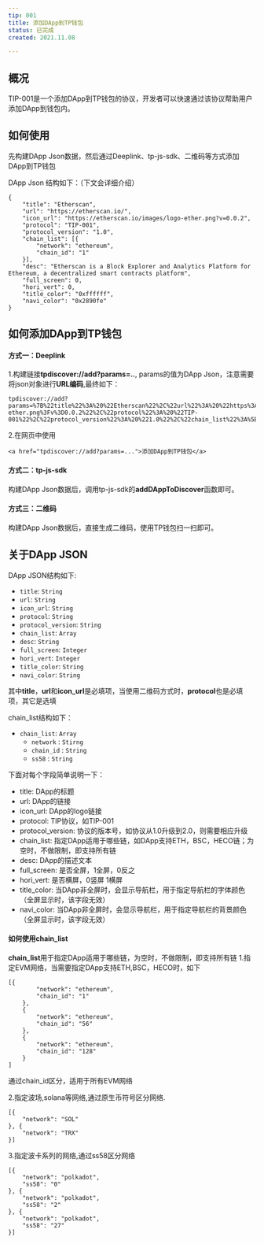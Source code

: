 ```yaml
---
tip: 001
title: 添加DApp到TP钱包
status: 已完成
created: 2021.11.08

---
```


## <a name='summary'></a>概况
TIP-001是一个添加DApp到TP钱包的协议，开发者可以快速通过该协议帮助用户添加DApp到钱包内。

## <a name='usage'></a>如何使用
先构建DApp Json数据，然后通过Deeplink、tp-js-sdk、二维码等方式添加DApp到TP钱包

DApp Json 结构如下：（下文会详细介绍）
```
{
	"title": "Etherscan",
	"url": "https://etherscan.io/",
	"icon_url": "https://etherscan.io/images/logo-ether.png?v=0.0.2",
	"protocol": "TIP-001",
	"protocol_version": "1.0",
	"chain_list": [{
		"network": "ethereum",
		"chain_id": "1"
	}],
	"desc": "Etherscan is a Block Explorer and Analytics Platform for Ethereum, a decentralized smart contracts platform",
	"full_screen": 0,
	"hori_vert": 0,
	"title_color": "0xffffff",
	"navi_color": "0x2890fe"
}
```

## <a name='add'></a>如何添加DApp到TP钱包

#### 方式一：Deeplink
1.构建链接**tpdiscover://add?params=..**, params的值为DApp Json，注意需要将json对象进行**URL编码**,最终如下：
```
tpdiscover://add?params=%7B%22title%22%3A%20%22Etherscan%22%2C%22url%22%3A%20%22https%3A%2F%2Fetherscan.io%2F%22%2C%22icon_url%22%3A%20%22https%3A%2F%2Fetherscan.io%2Fimages%2Flogo-ether.png%3Fv%3D0.0.2%22%2C%22protocol%22%3A%20%22TIP-001%22%2C%22protocol_version%22%3A%20%221.0%22%2C%22chain_list%22%3A%5B%5D%2C%22desc%22%3A%20%22Etherscan%20is%20a%20Block%20Explorer%20and%20Analytics%20Platform%20for%20Ethereum%2C%20a%20decentralized%20smart%20contracts%20platform%22%2C%22full_screen%22%3A%200%2C%22hori_vert%22%3A%200%2C%22title_color%22%3A%20%220xffffff%22%2C%22navi_color%22%3A%20%220x2890fe%22%7D
```


2.在网页中使用
```
<a href="tpdiscover://add?params=...">添加DApp到TP钱包</a>
```


#### 方式二：tp-js-sdk
构建DApp Json数据后，调用tp-js-sdk的**addDAppToDiscover**函数即可。


#### 方式三：二维码
构建DApp Json数据后，直接生成二维码，使用TP钱包扫一扫即可。


## <a name='dapp'></a>关于DApp JSON
DApp JSON结构如下:
- `title`: `String`
- `url`: `String`
- `icon_url`: `String`
- `protocol`: `String`
- `protocol_version`: `String`
- `chain_list`: `Array`
- `desc`: `String`
- `full_screen`: `Integer`
- `hori_vert`: `Integer`
- `title_color`: `String`
- `navi_color`: `String`

其中**title**，**url**和**icon_url**是必填项，当使用二维码方式时，**protocol**也是必填项，其它是选填

chain_list结构如下：
- `chain_list`: `Array`
    - `network` : `Stirng`
    - `chain_id` : `String`
    - `ss58` : `String`

下面对每个字段简单说明一下：
- title: DApp的标题
- url: DApp的链接
- icon_url: DApp的logo链接
- protocol: TIP协议，如TIP-001
- protocol_version: 协议的版本号，如协议从1.0升级到2.0，则需要相应升级
- chain_list: 指定DApp适用于哪些链，如DApp支持ETH，BSC，HECO链；为空时，不做限制，即支持所有链
- desc: DApp的描述文本
- full_screen: 是否全屏，1全屏，0反之
- hori_vert: 是否横屏，0竖屏 1横屏
- title_color: 当DApp非全屏时，会显示导航栏，用于指定导航栏的字体颜色（全屏显示时，该字段无效）
- navi_color: 当DApp非全屏时，会显示导航栏，用于指定导航栏的背景颜色（全屏显示时，该字段无效）

#### 如何使用chain_list
**chain_list**用于指定DApp适用于哪些链，为空时，不做限制，即支持所有链
1.指定EVM网络，当需要指定DApp支持ETH,BSC，HECO时，如下
```
[{
		"network": "ethereum",
		"chain_id": "1"
	},
	{
		"network": "ethereum",
		"chain_id": "56"
	},
	{
		"network": "ethereum",
		"chain_id": "128"
	}
]
```
通过chain_id区分，适用于所有EVM网络

2.指定波场,solana等网络,通过原生币符号区分网络.
```
[{
	"network": "SOL"
}, {
	"network": "TRX"
}]
```

3.指定波卡系列的网络,通过ss58区分网络
```
[{
	"network": "polkadot",
	"ss58": "0"
}, {
	"network": "polkadot",
	"ss58": "2"
}, {
	"network": "polkadot",
	"ss58": "27"
}]
```
